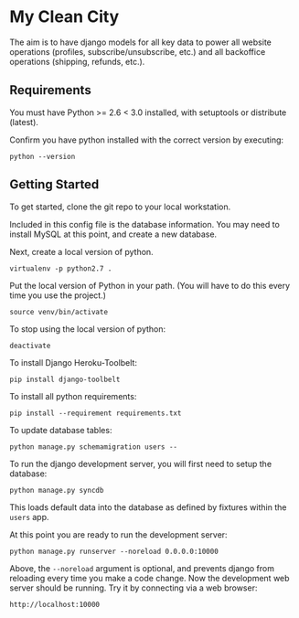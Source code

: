 # My Clean City

The aim is to have django models for all key data to power
all website operations (profiles, subscribe/unsubscribe, etc.) and all
backoffice operations (shipping, refunds, etc.).

## Requirements

You must have Python >= 2.6 < 3.0 installed, with setuptools or distribute
(latest).

Confirm you have python installed with the correct version by executing:

    python --version

## Getting Started

To get started, clone the git repo to your local workstation.

Included in this config file is the database information. You may need to
install MySQL at this point, and create a new database.

Next, create a local version of python.

    virtualenv -p python2.7 .

Put the local version of Python in your path.
(You will have to do this every time you use the project.)

    source venv/bin/activate

To stop using the local version of python:

    deactivate

To install Django Heroku-Toolbelt:
	
	pip install django-toolbelt

To install all python requirements:
    
    pip install --requirement requirements.txt

To update database tables:
    
    python manage.py schemamigration users --

To run the django development server, you will first need to setup the database:

    python manage.py syncdb

This loads default data into the database as defined by fixtures within
the `users` app.

At this point you are ready to run the development server:

    python manage.py runserver --noreload 0.0.0.0:10000

Above, the `--noreload` argument is optional, and prevents django from reloading
every time you make a code change. Now the development web server should be
running. Try it by connecting via a web browser:

    http://localhost:10000
